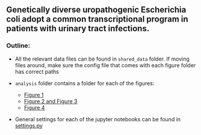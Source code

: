 ## Genetically diverse uropathogenic Escherichia coli adopt a common transcriptional program in patients with urinary tract infections.

### Outline:
* All the relevant data files can be found in `shared_data` folder. If moving files around, make sure the config file that comes with each figure folder has correct paths

* `analysis` folder contains a folder for each of the figures:
    - [Figure 1](analysis/virulence_factor_expression)
    - [Figure 2 and Figure 3](analysis/in-patient-transcription-state)
    - [Figure 4](analysis/differential_expression_analysis)


* General settings for each of the jupyter notebooks can be found in [settings.py](analysis/methods/settings.py)

